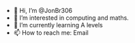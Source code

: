 - 👋 Hi, I’m @JonBr306
- 👀 I’m interested in computing and maths.
- 🌱 I’m currently learning A levels
- 📫 How to reach me: Email